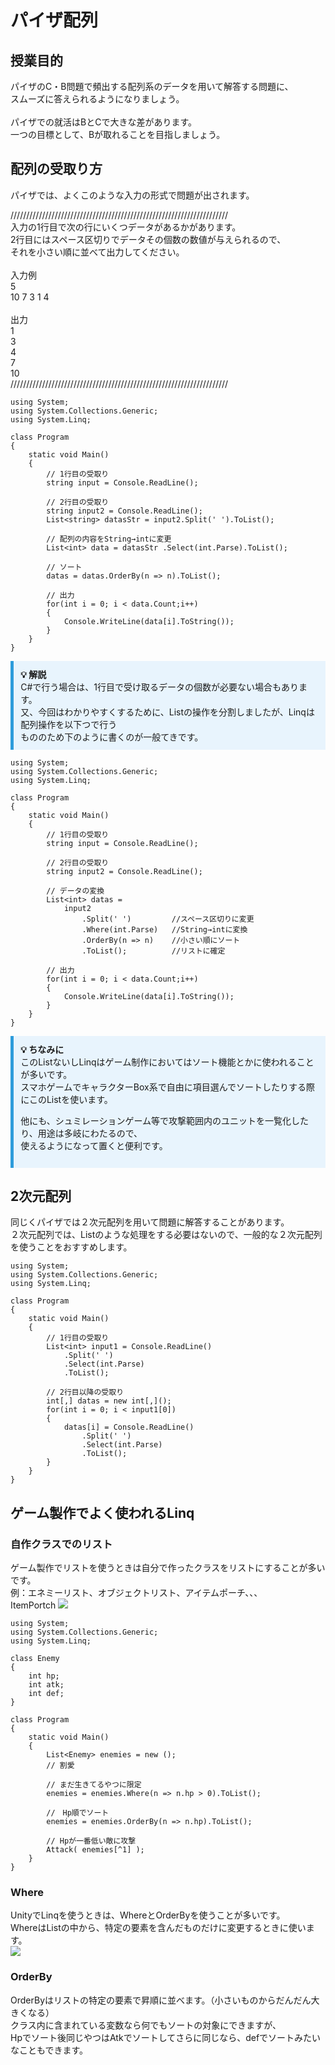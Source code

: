 # パイザ配列

## 授業目的

パイザのC・B問題で頻出する配列系のデータを用いて解答する問題に、<br>
スムーズに答えられるようになりましょう。<br>
<br>
パイザでの就活はBとCで大きな差があります。<br>
一つの目標として、Bが取れることを目指しましょう。<br>

## 配列の受取り方
パイザでは、よくこのような入力の形式で問題が出されます。

/////////////////////////////////////////////////////////////////////<br>
入力の1行目で次の行にいくつデータがあるかがあります。<br>
2行目にはスペース区切りでデータその個数の数値が与えられるので、<br>
それを小さい順に並べて出力してください。<br>
<br>
入力例<br>
5<br>
10 7 3 1 4<br>
<br>
出力<br>
1 <br>
3 <br>
4 <br>
7 <br>
10<br>
/////////////////////////////////////////////////////////////////////<br>


~~~ clike
using System;
using System.Collections.Generic;
using System.Linq;

class Program
{
	static void Main()
	{
		// 1行目の受取り
		string input = Console.ReadLine();
		
		// 2行目の受取り
		string input2 = Console.ReadLine();
		List<string> datasStr = input2.Split(' ').ToList();
		
		// 配列の内容をString→intに変更
		List<int> data = datasStr .Select(int.Parse).ToList();

		// ソート
		datas = datas.OrderBy(n => n).ToList();

		// 出力
		for(int i = 0; i < data.Count;i++)
		{
			Console.WriteLine(data[i].ToString());
		}
	}
}
~~~

<div style="border-left: 5px solid #2d9cdb; background: #e8f4fd; padding: 0.8em; margin: 1em 0;">
  <strong>💡 解説</strong><br>
  C#で行う場合は、1行目で受け取るデータの個数が必要ない場合もあります。<br>
  又、今回はわかりやすくするために、Listの操作を分割しましたが、Linqは配列操作を以下つで行う<br>
  もののため下のように書くのが一般てきです。<br>
</div>

~~~ clike
using System;
using System.Collections.Generic;
using System.Linq;

class Program
{
	static void Main()
	{
		// 1行目の受取り
		string input = Console.ReadLine();
		
		// 2行目の受取り
		string input2 = Console.ReadLine();

		// データの変換
		List<int> datas = 
			input2
				.Split(' ')			//スペース区切りに変更
				.Where(int.Parse)	//String→intに変換
				.OrderBy(n => n)	//小さい順にソート
				.ToList();			//リストに確定

		// 出力
		for(int i = 0; i < data.Count;i++)
		{
			Console.WriteLine(data[i].ToString());
		}
	}
}
~~~

<div style="border-left: 5px solid #2d9cdb; background: #e8f4fd; padding: 0.8em; margin: 1em 0;">
  <strong>💡 ちなみに</strong><br>
  このListないしLinqはゲーム制作においてはソート機能とかに使われることが多いです。<br>
  スマホゲームでキャラクターBox系で自由に項目選んでソートしたりする際にこのListを使います。<br>

  他にも、シュミレーションゲーム等で攻撃範囲内のユニットを一覧化したり、用途は多岐にわたるので、<br>
  使えるようになって置くと便利です。<br>
</div>

## 2次元配列
同じくパイザでは２次元配列を用いて問題に解答することがあります。<br>
２次元配列では、Listのような処理をする必要はないので、一般的な２次元配列を使うことをおすすめします。<br>

~~~ clike
using System;
using System.Collections.Generic;
using System.Linq;

class Program
{
	static void Main()
	{
		// 1行目の受取り
		List<int> input1 = Console.ReadLine()
			.Split(' ')
			.Select(int.Parse)
			.ToList();
		
		// 2行目以降の受取り
		int[,] datas = new int[,]();
		for(int i = 0; i < input1[0])
		{
			datas[i] = Console.ReadLine()
				.Split(' ')
				.Select(int.Parse)
				.ToList();
		}
	}
}
~~~

## ゲーム製作でよく使われるLinq
### 自作クラスでのリスト
ゲーム製作でリストを使うときは自分で作ったクラスをリストにすることが多いです。<br>
例：エネミーリスト、オブジェクトリスト、アイテムポーチ、、、<br>ItemPortch
<img src="Image/VocationalSchool_2024/ItemPortch.png"><br>

~~~ clike
using System;
using System.Collections.Generic;
using System.Linq;

class Enemy
{
	int hp;
	int atk;
	int def;
}

class Program
{
	static void Main()
	{
		List<Enemy> enemies = new ();
		// 割愛

		// まだ生きてるやつに限定
		enemies = enemies.Where(n => n.hp > 0).ToList();

		//　Hp順でソート
		enemies = enemies.OrderBy(n => n.hp).ToList();

		// Hpが一番低い敵に攻撃
		Attack( enemies[^1] );
	}
}
~~~

### Where
UnityでLinqを使うときは、WhereとOrderByを使うことが多いです。<br>
WhereはListの中から、特定の要素を含んだものだけに変更するときに使います。<br>
<img src="Image/VocationalSchool_2024/MonstSort.png"><br>

### OrderBy
OrderByはリストの特定の要素で昇順に並べます。（小さいものからだんだん大きくなる）<br>
クラス内に含まれている変数なら何でもソートの対象にできますが、<br>
Hpでソート後同じやつはAtkでソートしてさらに同じなら、defでソートみたいなこともできます。<br>